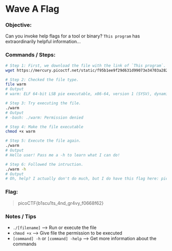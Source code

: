 # Wave A Flag

### Objective:

Can you invoke help flags for a tool or binary? `This program` has extraordinarily helpful information...

### Commands / Steps:

```bash
# Step 1: First, we download the file with the link of `This program`.
wget https://mercury.picoctf.net/static/f95b1ee9f29d631d99073e34703a2826/warm

# Step 2: Checked the file type.
file warm
# Output
# warm: ELF 64-bit LSB pie executable, x86-64, version 1 (SYSV), dynamically linked, interpreter /lib64/ld-linux-x86-64.so.2, for GNU/Linux 3.2.0, BuildID[sha1]=01b148cdedfc38125cac0d87e0537466d47927b1, with debug_info, not stripped

# Step 3: Try executing the file.
./warm
# Output
# -bash: ./warm: Permission denied

# Step 4: Make the file executable
chmod +x warm

# Step 5: Execute the file again. 
./warm
# Output
# Hello user! Pass me a -h to learn what I can do!

# Step 6: Followed the intruction.
./warm -h
# Output
# Oh, help? I actually don't do much, but I do have this flag here: picoCTF{b1scu1ts_4nd_gr4vy_f0668f62}
```

### Flag:

> picoCTF{b1scu1ts_4nd_gr4vy_f0668f62}

### Notes / Tips

- `./[filename]` --> Run or execute the file
- `chmod +x` --> Give file the permission to be executed
- `[command] -h` or `[command] -help` --> Get more information about the commands


